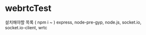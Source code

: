# webrtcTest

설치해야할 목록 ( npm i ~ )
express, node-pre-gyp, node.js, socket.io, socket.io-client, wrtc
